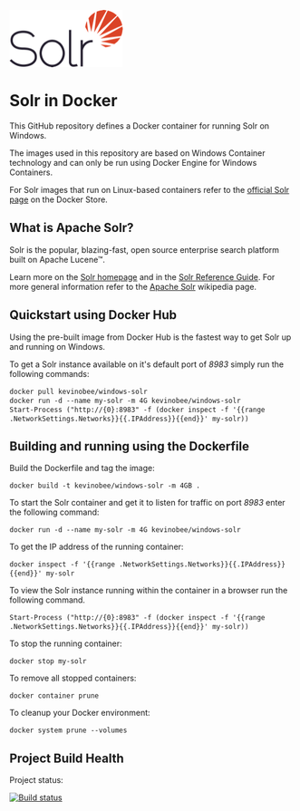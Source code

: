 [![Solr logo](https://raw.githubusercontent.com/docker-library/docs/master/solr/logo.png "See more on the Solr homepage")](http://lucene.apache.org/solr/)
# Solr in Docker

This GitHub repository defines a Docker container for running Solr on Windows.

The images used in this repository are based on Windows Container technology and can only be run using Docker Engine for Windows Containers.

For Solr images that run on Linux-based containers refer to the [official Solr page](https://store.docker.com/images/solr) on the Docker Store.


## What is Apache Solr?

Solr is the popular, blazing-fast, open source enterprise search platform built on Apache Lucene™.

Learn more on the [Solr homepage](http://lucene.apache.org/solr/) and in the [Solr Reference Guide](https://www.apache.org/dyn/closer.cgi/lucene/solr/ref-guide/). For more general information refer to the [Apache Solr](wikipedia.org/wiki/Apache_Solr) wikipedia page.


## Quickstart using Docker Hub

Using the pre-built image from Docker Hub is the fastest way to get Solr up and running on Windows.

To get a Solr instance available on it's default port of _8983_ simply run the following commands:
```
docker pull kevinobee/windows-solr
docker run -d --name my-solr -m 4G kevinobee/windows-solr
Start-Process ("http://{0}:8983" -f (docker inspect -f '{{range .NetworkSettings.Networks}}{{.IPAddress}}{{end}}' my-solr))
```

## Building and running using the Dockerfile

Build the Dockerfile and tag the image:
```
docker build -t kevinobee/windows-solr -m 4GB .
```

To start the Solr container and get it to listen for traffic on port _8983_ enter the following command:
```
docker run -d --name my-solr -m 4G kevinobee/windows-solr
```

To get the IP address of the running container:
```
docker inspect -f '{{range .NetworkSettings.Networks}}{{.IPAddress}}{{end}}' my-solr
```

To view the Solr instance running within the container in a browser run the following command.
```
Start-Process ("http://{0}:8983" -f (docker inspect -f '{{range .NetworkSettings.Networks}}{{.IPAddress}}{{end}}' my-solr))
```

To stop the running container:
```
docker stop my-solr
```

To remove all stopped containers:
```
docker container prune
```

To cleanup your Docker environment:
```
docker system prune --volumes
```

## Project Build Health

Project status:

[![Build status](https://ci.appveyor.com/api/projects/status/kn9t2oxlnll5v15l?svg=true)](https://ci.appveyor.com/project/kevinobee/docker-solr)